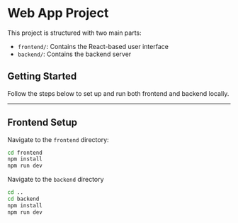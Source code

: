 # Web App Project

This project is structured with two main parts:
- `frontend/`: Contains the React-based user interface
- `backend/`: Contains the backend server

## Getting Started

Follow the steps below to set up and run both frontend and backend locally.

---

##  Frontend Setup

Navigate to the `frontend` directory:

```bash
cd frontend
npm install
npm run dev
```
Navigate to the `backend` directory
```bash
cd ..
cd backend 
npm install
npm run dev
```

